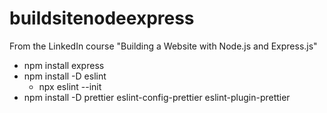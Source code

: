 # buildsitenodeexpress

From the LinkedIn course 
    "Building a Website with Node.js and Express.js" 

- npm install express
- npm install -D eslint
    - npx eslint --init
- npm install -D prettier eslint-config-prettier eslint-plugin-prettier